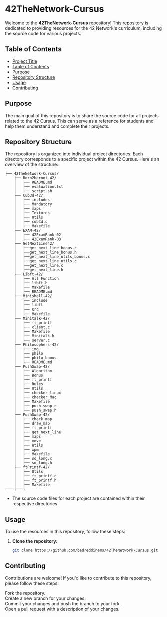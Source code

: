 # 42TheNetwork-Cursus

Welcome to the **42TheNetwork-Cursus** repository! This repository is dedicated to providing resources for the 42 Network's curriculum, including the source code for various projects.

## Table of Contents
- [Project Title](#42TheNetwork)
- [Table of Contents](#table-of-contents)
- [Purpose](#purpose)
- [Repository Structure](#repository-structure)
- [Usage](usage)
- [Contributing](#contributing)

## Purpose

The main goal of this repository is to share the source code for all projects related to the 42 Cursus. This can serve as a reference for students and help them understand and complete their projects.

## Repository Structure

The repository is organized into individual project directories. Each directory corresponds to a specific project within the 42 Cursus. Here's an overview of the structure:
```
├── 42TheNetwork-Cursus/
    ├── Born2beroot-42/
    │   ├── README.md
    │   ├── evaluation.txt
    │   ├── script.sh
    ├── Cub3d-42/
    │   ├── includes
    │   ├── Mandatory
    │   ├── maps
    │   ├── Textures
    │   ├── Utils
    │   ├── cub3d.c
    │   ├── Makefile
    ├── EXAM-42/
    │   ├── 42ExamRank-02
    │   ├── 42ExamRank-03
    ├── GetNextLine42/
    │   ├──get_next_line_bonus.c
    │   ├──get_next_line_bonus.h
    │   ├──get_next_line_utils_bonus.c
    │   ├──get_next_line_utils.c
    │   ├──get_next_line.c
    │   ├──get_next_line.h
    ├── Libft-42/
    │   ├── All Function
    │   ├── libft.h
    │   ├── Makefile
    │   ├── README.md
    ├── Minishell-42/
    │   ├── include
    │   ├── libft
    │   ├── src
    │   ├── Makefile
    ├── Minitalk-42/
    │   ├── ft_printf
    │   ├── client.c
    │   ├── Makefile
    │   ├── Minitalk.h
    │   ├── server.c
    ├── Philosophers-42/
    │   ├── img
    │   ├── philo
    │   ├── philo_bonus
    │   ├── README.md
    ├── PushSwap-42/
    │   ├── Algorithm
    │   ├── Bonus
    │   ├── ft_printf
    │   ├── Rules
    │   ├── Utils
    │   ├── checker_linux
    │   ├── checker_Mac
    │   ├── Makefile
    │   ├── push_swap.c
    │   ├── push_swap.h
    ├── PushSwap-42/
    │   ├── check_map
    │   ├── draw_map
    │   ├── ft_printf
    │   ├── get_next_line
    │   ├── maps
    │   ├── move
    │   ├── utils
    │   ├── xpm
    │   ├── Makefile
    │   ├── so_long.c
    │   ├── so_long.h
    ├── ftPrintf-42/
    │   ├── Utils
    │   ├── ft_printf.c
    │   ├── ft_printf.h
    │   ├── Makefile
────├───├
```
- The source code files for each project are contained within their respective directories.

## Usage

To use the resources in this repository, follow these steps:

1. **Clone the repository:**
   ```sh
   git clone https://github.com/badreddinems/42TheNetwork-Cursus.git

## Contributing
Contributions are welcome! If you'd like to contribute to this repository, please follow these steps:

Fork the repository.<br>
Create a new branch for your changes.<br>
Commit your changes and push the branch to your fork.<br>
Open a pull request with a description of your changes.<br>